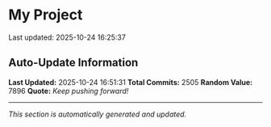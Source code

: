 # My Project


Last updated: 2025-10-24 16:25:37
















































































































































































































































































































































































































































































































































































































































































































































































































































































































































































































































































































































































































































































































































































































































































































































































































































































































































































































































































































































































































































































































































































































































































































































































































































































































































































































































































































































































































































































































































































































## Auto-Update Information

**Last Updated:** 2025-10-24 16:51:31
**Total Commits:** 2505
**Random Value:** 7896
**Quote:** _Keep pushing forward!_

---
_This section is automatically generated and updated._